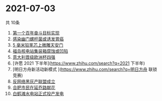 # 2021-07-03
  共 10条

  <!-- BEGIN -->
  <!-- 最后更新时间:Sat Jul 03 2021 13:13:40 GMT+0000 (Coordinated Universal Time) -->
  1. [第一个百年奋斗目标实现](https://www.zhihu.com/search?q=百年奋斗目标)
1. [感染幽门螺杆菌或诱发胃癌](https://www.zhihu.com/search?q=幽门螺杆菌)
1. [5 毫米铅笔芯上微雕天安门](https://www.zhihu.com/search?q=微雕天安门)
1. [福岛核电站集装箱腐蚀或凹陷](https://www.zhihu.com/search?q=福岛核电站)
1. [意大利晋级欧洲杯四强](https://www.zhihu.com/search?q=意大利队)
1. [许愿 2021 下半年](https://www.zhihu.com/search?q=2021 下半年)
1. [明日方舟新活动新模式 ](https://www.zhihu.com/search?q=明日方舟 联锁竞赛)
1. [反网络黑灰产联盟成立 ](https://www.zhihu.com/search?q=TapTap)
1. [合肥市民在延乔路献花](https://www.zhihu.com/search?q=合肥延乔路)
1. [白鹤滩水电站正式投产发电](https://www.zhihu.com/search?q=白鹤滩水电站)
  <!-- END -->
  